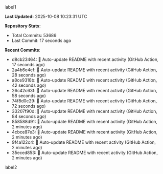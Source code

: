 
label1 
<!-- ACTIVITY_START -->
**Last Updated:** 2025-10-08 10:23:31 UTC

**Repository Stats:**
- Total Commits: 53686
- Last Commit: 17 seconds ago

**Recent Commits:**
- d8cb23464: 🤖 Auto-update README with recent activity (GitHub Action, 17 seconds ago)
- 2a4b6e4cf: 🤖 Auto-update README with recent activity (GitHub Action, 28 seconds ago)
- a8ce9318b: 🤖 Auto-update README with recent activity (GitHub Action, 42 seconds ago)
- 26c42c63f: 🤖 Auto-update README with recent activity (GitHub Action, 58 seconds ago)
- 74f8d0c29: 🤖 Auto-update README with recent activity (GitHub Action, 72 seconds ago)
- 33207f90d: 🤖 Auto-update README with recent activity (GitHub Action, 84 seconds ago)
- 858588d91: 🤖 Auto-update README with recent activity (GitHub Action, 2 minutes ago)
- 4cbce87e3: 🤖 Auto-update README with recent activity (GitHub Action, 2 minutes ago)
- 9f4a122c4: 🤖 Auto-update README with recent activity (GitHub Action, 2 minutes ago)
- 35eced853: 🤖 Auto-update README with recent activity (GitHub Action, 2 minutes ago)
<!-- ACTIVITY_END -->

label2
